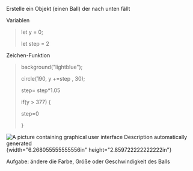 Erstelle ein Objekt (einen Ball) der nach unten fällt

Variablen

> let y = 0;
>
> let step = 2

Zeichen-Funktion

> background(\"lightblue\");
>
> circle(190, y +=step , 30);
>
> step= step\*1.05
>
> if(y \> 377) {
>
> step=0
>
> }

![A picture containing graphical user interface Description
automatically
generated](./img/media/image4.png){width="6.268055555555556in"
height="2.859722222222222in"}

Aufgabe: ändere die Farbe, Größe oder Geschwindigkeit des Balls